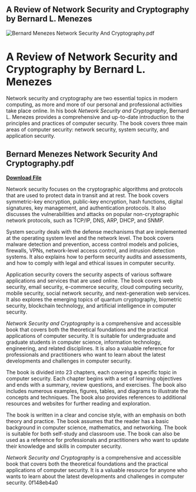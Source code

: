 ## A Review of Network Security and Cryptography by Bernard L. Menezes

 
![Bernard Menezes Network Security And Cryptography.pdf](https://encrypted-tbn3.gstatic.com/images?q=tbn:ANd9GcQleecV-OTsHrDGjBaNy8HX6VGDR1S2brHpk41hjRF_ZmGrlChs3nSOaA)

 
# A Review of Network Security and Cryptography by Bernard L. Menezes
 
Network security and cryptography are two essential topics in modern computing, as more and more of our personal and professional activities take place online. In his book *Network Security and Cryptography*, Bernard L. Menezes provides a comprehensive and up-to-date introduction to the principles and practices of computer security. The book covers three main areas of computer security: network security, system security, and application security.
 
## Bernard Menezes Network Security And Cryptography.pdf


[**Download File**](https://www.google.com/url?q=https%3A%2F%2Furllie.com%2F2tLvtA&sa=D&sntz=1&usg=AOvVaw0Szt2CZyqexC8-Zf26qUIU)

 
Network security focuses on the cryptographic algorithms and protocols that are used to protect data in transit and at rest. The book covers symmetric-key encryption, public-key encryption, hash functions, digital signatures, key management, and authentication protocols. It also discusses the vulnerabilities and attacks on popular non-cryptographic network protocols, such as TCP/IP, DNS, ARP, DHCP, and SNMP.
 
System security deals with the defense mechanisms that are implemented at the operating system level and the network level. The book covers malware detection and prevention, access control models and policies, firewalls, VPNs, network-level access control, and intrusion detection systems. It also explains how to perform security audits and assessments, and how to comply with legal and ethical issues in computer security.
 
Application security covers the security aspects of various software applications and services that are used online. The book covers web security, email security, e-commerce security, cloud computing security, mobile security, social network security, and next-generation web services. It also explores the emerging topics of quantum cryptography, biometric security, blockchain technology, and artificial intelligence in computer security.
 
*Network Security and Cryptography* is a comprehensive and accessible book that covers both the theoretical foundations and the practical applications of computer security. It is suitable for undergraduate and graduate students in computer science, information technology, engineering, and related disciplines. It is also a valuable reference for professionals and practitioners who want to learn about the latest developments and challenges in computer security.
  
The book is divided into 23 chapters, each covering a specific topic in computer security. Each chapter begins with a set of learning objectives and ends with a summary, review questions, and exercises. The book also includes numerous examples, figures, tables, and diagrams to illustrate the concepts and techniques. The book also provides references to additional resources and websites for further reading and exploration.
 
The book is written in a clear and concise style, with an emphasis on both theory and practice. The book assumes that the reader has a basic background in computer science, mathematics, and networking. The book is suitable for both self-study and classroom use. The book can also be used as a reference for professionals and practitioners who want to update their knowledge and skills in computer security.
 
*Network Security and Cryptography* is a comprehensive and accessible book that covers both the theoretical foundations and the practical applications of computer security. It is a valuable resource for anyone who wants to learn about the latest developments and challenges in computer security.
 0f148eb4a0
